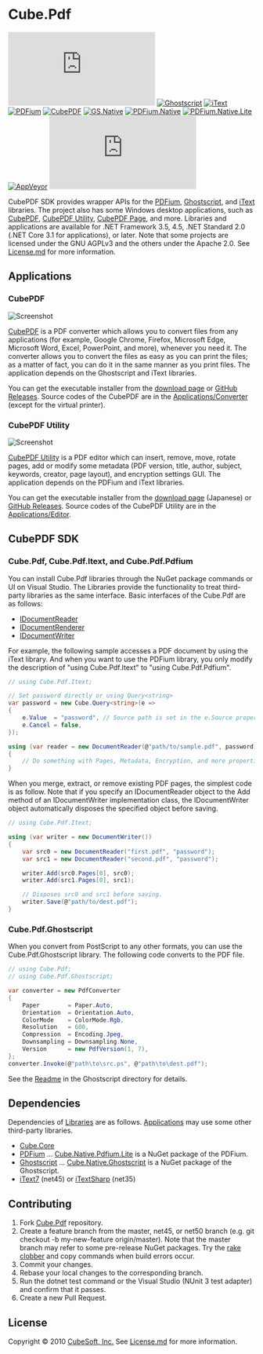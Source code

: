 Cube.Pdf
====

[![Core](https://badgen.net/nuget/v/cube.pdf?label=core)](https://www.nuget.org/packages/cube.pdf/)
[![Ghostscript](https://badgen.net/nuget/v/cube.pdf.ghostscript?label=gs)](https://www.nuget.org/packages/cube.pdf.ghostscript/)
[![iText](https://badgen.net/nuget/v/cube.pdf.itext?label=itext)](https://www.nuget.org/packages/cube.pdf.itext/)
[![PDFium](https://badgen.net/nuget/v/cube.pdf.pdfium?label=pdfium)](https://www.nuget.org/packages/cube.pdf.pdfium/)
[![CubePDF](https://badgen.net/nuget/v/cube.pdf.converter?label=cubepdf)](https://www.nuget.org/packages/cube.pdf.converter/)
[![GS.Native](https://badgen.net/nuget/v/cube.native.ghostscript?label=native.gs)](https://www.nuget.org/packages/cube.native.ghostscript/)
[![PDFium.Native](https://badgen.net/nuget/v/cube.native.pdfium?label=native.pdfium)](https://www.nuget.org/packages/cube.native.pdfium/)
[![PDFium.Native.Lite](https://badgen.net/nuget/v/cube.native.pdfium.lite?label=native.pdfium.lite)](https://www.nuget.org/packages/cube.native.pdfium.lite/)
[![AppVeyor](https://badgen.net/appveyor/ci/clown/cube-pdf)](https://ci.appveyor.com/project/clown/cube-pdf)
[![Codecov](https://badgen.net/codecov/c/github/cube-soft/cube.pdf)](https://codecov.io/gh/cube-soft/cube.pdf)

CubePDF SDK provides wrapper APIs for the [PDFium](https://pdfium.googlesource.com/pdfium/), [Ghostscript](https://www.ghostscript.com/), and [iText](https://itextpdf.com/) libraries. The project also has some Windows desktop applications, such as [CubePDF](https://www.cube-soft.jp/cubepdf/), [CubePDF Utility](https://www.cube-soft.jp/cubepdfutility/), [CubePDF Page](https://www.cube-soft.jp/cubepdfpage/), and more. Libraries and applications are available for .NET Framework 3.5, 4.5, .NET Standard 2.0 (.NET Core 3.1 for applications), or later. Note that some projects are licensed under the GNU AGPLv3 and the others under the Apache 2.0. See [License.md](https://github.com/cube-soft/Cube.Pdf/blob/master/License.md) for more information.

## Applications

### CubePDF

![Screenshot](https://github.com/cube-soft/Cube.Pdf/blob/master/Applications/Converter/Assets/Overview.png?raw=true)

[CubePDF](https://www.cube-soft.jp/cubepdf/) is a PDF converter which allows you to convert files from any applications (for example, Google Chrome, Firefox, Microsoft Edge, Microsoft Word, Excel, PowerPoint, and more), whenever you need it. The converter allows you to convert the files as easy as you can print the files; as a matter of fact, you can do it in the same manner as you print files. The application depends on the Ghostscript and iText libraries.

You can get the executable installer from the [download page](https://www.cube-soft.jp/cubepdf/) or [GitHub Releases](https://github.com/cube-soft/Cube.Pdf/releases).
Source codes of the CubePDF are in the [Applications/Converter](https://github.com/cube-soft/Cube.Pdf/tree/master/Applications/Converter) (except for the virtual printer).

### CubePDF Utility

![Screenshot](https://github.com/cube-soft/Cube.Pdf/blob/master/Applications/Editor/Assets/Overview.png?raw=true)

[CubePDF Utility](https://www.cube-soft.jp/cubepdfutility/) is a PDF editor which can insert, remove, move, rotate pages, add or modify some metadata (PDF version, title, author, subject, keywords, creator, page layout), and encryption settings GUI. The application depends on the PDFium and iText libraries.

You can get the executable installer from the [download page](https://www.cube-soft.jp/cubepdfutility/) (Japanese) or [GitHub Releases](https://github.com/cube-soft/Cube.Pdf/releases). Source codes of the CubePDF Utility are in the [Applications/Editor](https://github.com/cube-soft/Cube.Pdf/tree/master/Applications/Editor).

## CubePDF SDK

### Cube.Pdf, Cube.Pdf.Itext, and Cube.Pdf.Pdfium

You can install Cube.Pdf libraries through the NuGet package commands or UI on Visual Studio.
The Libraries provide the functionality to treat third-party libraries as the same interface.
Basic interfaces of the Cube.Pdf are as follows:

* [IDocumentReader](https://github.com/cube-soft/Cube.Pdf/blob/master/Libraries/Core/Sources/IDocumentReader.cs)
* [IDocumentRenderer](https://github.com/cube-soft/Cube.Pdf/blob/master/Libraries/Core/Sources/IDocumentRenderer.cs)
* [IDocumentWriter](https://github.com/cube-soft/Cube.Pdf/blob/master/Libraries/Core/Sources/IDocumentWriter.cs)

For example, the following sample accesses a PDF document by using the iText library.
And when you want to use the PDFium library, you only modify the description of "using Cube.Pdf.Itext" to "using Cube.Pdf.Pdfium".

```cs
// using Cube.Pdf.Itext;

// Set password directly or using Query<string>
var password = new Cube.Query<string>(e =>
{
    e.Value  = "password", // Source path is set in the e.Source property.
    e.Cancel = false,
});

using (var reader = new DocumentReader(@"path/to/sample.pdf", password))
{
    // Do something with Pages, Metadata, Encryption, and more properties.
}
```

When you merge, extract, or remove existing PDF pages, the simplest code is as follow.
Note that if you specify an IDocumentReader object to the Add method of an IDocumentWriter implementation class, the IDocumentWriter object automatically disposes the specified object before saving.

```cs
// using Cube.Pdf.Itext;

using (var writer = new DocumentWriter())
{
    var src0 = new DocumentReader("first.pdf", "password");
    var src1 = new DocumentReader("second.pdf", "password");

    writer.Add(src0.Pages[0], src0);
    writer.Add(src1.Pages[0], src1);

    // Disposes src0 and src1 before saving.
    writer.Save(@"path/to/dest.pdf");
}
```

### Cube.Pdf.Ghostscript

When you convert from PostScript to any other formats, you can use the Cube.Pdf.Ghostscript library.
The following code converts to the PDF file.

```cs
// using Cube.Pdf;
// using Cube.Pdf.Ghostscript;

var converter = new PdfConverter
{
    Paper        = Paper.Auto,
    Orientation  = Orientation.Auto,
    ColorMode    = ColorMode.Rgb,
    Resolution   = 600,
    Compression  = Encoding.Jpeg,
    Downsampling = Downsampling.None,
    Version      = new PdfVersion(1, 7),
};
converter.Invoke(@"path\to\src.ps", @"path\to\dest.pdf");
```

See the [Readme](https://github.com/cube-soft/Cube.Pdf/blob/master/Libraries/Ghostscript/Readme.md) in the Ghostscript directory for details.

## Dependencies

Dependencies of [Libraries](https://github.com/cube-soft/Cube.Pdf/tree/master/Libraries) are as follows. [Applications](https://github.com/cube-soft/Cube.Pdf/tree/master/Applications) may use some other third-party libraries.

* [Cube.Core](https://github.com/cube-soft/Cube.Core)
* [PDFium](https://pdfium.googlesource.com/pdfium/) ... [Cube.Native.Pdfium.Lite](https://www.nuget.org/packages/Cube.Native.Pdfium.Lite) is a NuGet package of the PDFium.
* [Ghostscript](https://www.ghostscript.com/) ... [Cube.Native.Ghostscript](https://www.nuget.org/packages/Cube.Native.Ghostscript) is a NuGet package of the Ghostscript.
* [iText7](https://www.nuget.org/packages/itext7/) (net45) or [iTextSharp](https://www.nuget.org/packages/iTextSharp/) (net35)

## Contributing

1. Fork [Cube.Pdf](https://github.com/cube-soft/Cube.Pdf/fork) repository.
2. Create a feature branch from the master, net45, or net50 branch (e.g. git checkout -b my-new-feature origin/master). Note that the master branch may refer to some pre-release NuGet packages. Try the [rake clobber](https://github.com/cube-soft/Cube.Pdf/blob/master/Rakefile) and copy commands when build errors occur.
3. Commit your changes.
4. Rebase your local changes to the corresponding branch.
5. Run the dotnet test command or the Visual Studio (NUnit 3 test adapter) and confirm that it passes.
6. Create a new Pull Request.

## License
 
Copyright © 2010 [CubeSoft, Inc.](https://www.cube-soft.jp/)
See [License.md](https://github.com/cube-soft/Cube.Pdf/blob/master/License.md) for more information.
